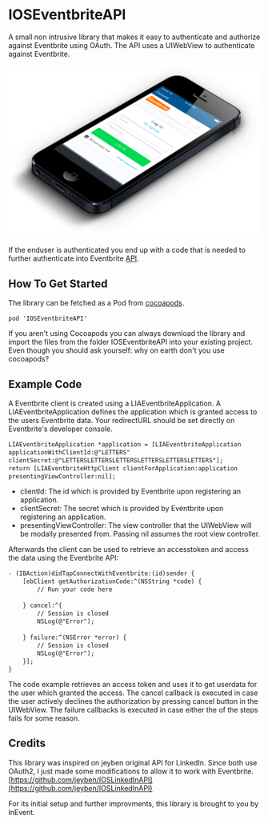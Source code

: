 IOSEventbriteAPI
==============

A small non intrusive library that makes it easy to authenticate and authorize against Eventbrite using OAuth.
The API uses a UIWebView to authenticate against Eventbrite.

![image](signIn.png)

If the enduser is authenticated you end up with a code that is needed to further authenticate into Eventbrite [API](https://www.eventbrite.com/developer/v3/reference/authentication/).

How To Get Started
------------------
The library can be fetched as a Pod from [cocoapods](http://cocoapods.org/?q=ioseventbriteapi).

```
pod 'IOSEventbriteAPI'
```

If you aren't using Cocoapods you can always download the library and import the files from the folder IOSEventbriteAPI into your existing project. Even though you should ask yourself: why on earth don't you use cocoapods?

Example Code
------------

A Eventbrite client is created using a LIAEventbriteApplication. A LIAEventbriteApplication defines the application which is granted access to the users Eventbrite data. Your redirectURL should be set directly on Eventbrite's developer console.

```
LIAEventbriteApplication *application = [LIAEventbriteApplication applicationWithClientId:@"LETTERS" clientSecret:@"LETTERSLETTERSLETTERSLETTERSLETTERSLETTERS"];
return [LIAEventbriteHttpClient clientForApplication:application presentingViewController:nil];
```

* clientId: The id which is provided by Eventbrite upon registering an application.
* clientSecret: The secret which is provided by Eventbrite upon registering an application.
* presentingViewController: The view controller that the UIWebView will be modally presented from.  Passing nil assumes the root view controller.

Afterwards the client can be used to retrieve an accesstoken and access the data using the Eventbrite API:

```
- (IBAction)didTapConnectWithEventbrite:(id)sender {
    [ebClient getAuthorizationCode:^(NSString *code) {
        // Run your code here
        
    } cancel:^{
        // Session is closed
        NSLog(@"Error");
        
    } failure:^(NSError *error) {
        // Session is closed
        NSLog(@"Error");
    }];
}
```

The code example retrieves an access token and uses it to get userdata for the user which granted the access.
The cancel callback is executed in case the user actively declines the authorization by pressing cancel button in the UIWebView.
The failure callbacks is executed in case either the of the steps fails for some reason.

Credits
--------------------
This library was inspired on jeyben original API for LinkedIn. Since both use OAuth2, I just made some modifications to allow it to work with Eventbrite. [https://github.com/jeyben/IOSLinkedInAPI](https://github.com/jeyben/IOSLinkedInAPI)

For its initial setup and further improvments, this library is brought to you by InEvent.
